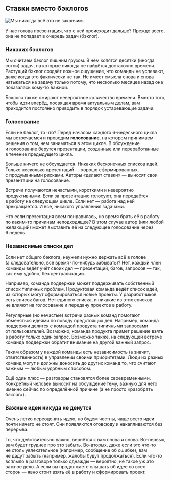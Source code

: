 ## Ставки вместо бэклогов

![Мы никогда всё это не закончим.](https://basecamp.com/assets/books/shapeup/2.1/intro_cartoon-562591e3436e67b04d32287bdc7ff45bfcdb284bfec3ac9a42c14e04f8ab9025.png)

У нас готова презентация, что с ней происходит дальше? Прежде всего, она не попадает в очередь задач (бэклог).

### Никаких бэклогов

Мы считаем бэклог лишним грузом. В нём копятся десятки (иногда сотни) задач, на которые никогда не найдётся достаточно времени. Растущий бэклог создаёт ложное ощущение, что команды не успевают, даже когда это фактически не так. Не имеет смысла снова и снова натыкаться на задачу только потому, что несколько месяцев назад она показалась кому-то важной.

Бэклоги также сжирают невероятное количество времени. Вместо того, чтобы идти вперёд, посвящая время актуальным делам, вам приходится постоянно приводить в порядок устаревающие задачи.

### Голосование

Если не бэклог, то что? Перед началом каждого 6-недельного цикла мы встречаемся и проводим **голосование**, на котором принимаем решения о том, чем заниматься в этом цикле. В обсуждение и голосование берутся презентации, созданные или переработанные в течение предыдущего цикла.

Больше ничего не обсуждается. Никаких бесконечных списков идей. Только несколько презентаций — хорошо сформированных, с продуманными рисками. Авторы «делают ставки» — выносят свои презентации на голосование.

Встречи получаются нечастыми, короткими и невероятно продуктивными. Если за презентацию голосуют, она передаётся в работу на следующем цикле. Если нет — работа над ней прекращается. И всё, никакого управления задачами.

Что если презентация всем понравилась, но время брать её в работу по каким-то причинам неподходящее? В этом случае автор (или любой желающий) может выставить её на следующее голосование через 6 недель.

### Независимые списки дел

Если нет общего бэклога, неужели нужно держать всё в голове (а следовательно, всё время что-нибудь забывать)? Нет, каждый член команды ведёт учёт своих дел — презентаций, багов, запросов — так, как ему удобно, без централизации.

Например, команда поддержки может поддерживать собственный список типичных проблем. Продуктовая команда ведёт список идей, из которых могут сформироваться новые проекты. У разработчиков есть список багов. Нет единого списка, и никакие из этих списков не влияют на голосование и передачу проектов в работу.

Регулярные (но нечастые) встречи разных команд помогают обменяться идеями по поводу предстоящих дел. Например, команда поддержки делится с командой продукта типичными запросами от пользователей. Возможно, команда продукта примет решение взять в работу только один запрос. Возможно также, на следующей встрече команда поддержки обратит внимание на другой важный запрос. 

Таким образом у каждой команды есть независимость (а значит, ответственность) в управлении своими приоритетами. Люди из разных команд могут и должны доносить до других команд то, что считают важным — любым удобным способом.

Ещё один плюс — разговоры становятся более своевременными. Конкретный человек выносит на обсуждение тему, важную для него именно сейчас по определённой причине (а не просто «разобрать бэклог»). 

### Важные идеи никуда не денутся

Очень легко переоценить идею, но будем честны, чаще всего идеи почти ничего не стоят. Они появляются отовсюду и накапливаются без перерыва.

То, что действительно важно, вернётся к вам снова и снова. Во-первых, вам будет труднее про это забыть. Во-вторых, даже если это что-то не столь увлекательное (например, сообщение об ошибке), вам не дадут забыть (например, жалобы будут продолжаться). Если что-то всплыло в разговоре только однажды — вероятно, не такое уж это важное дело. А если вы продолжаете слышать об идее со всех сторон — явно стоит взять её в работу и сформировать проект.